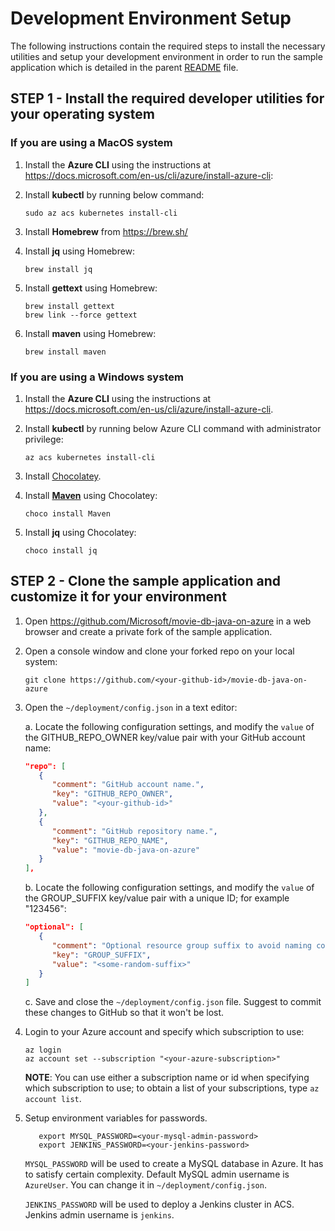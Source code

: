 # Development Environment Setup

The following instructions contain the required steps to install the necessary utilities and setup your development environment in order to run the sample application which is detailed in the parent [README](../README.md) file.

## STEP 1 - Install the required developer utilities for your operating system ##

### If you are using a MacOS system ###

1. Install the **Azure CLI** using the instructions at https://docs.microsoft.com/en-us/cli/azure/install-azure-cli:

1. Install **kubectl** by running below command:

   ```shell
   sudo az acs kubernetes install-cli
   ```

1. Install **Homebrew** from https://brew.sh/

1. Install **jq** using Homebrew:

   ```shell
   brew install jq
   ```

1. Install **gettext** using Homebrew:

   ```shell
   brew install gettext
   brew link --force gettext
   ```

1. Install **maven** using Homebrew:

   ```shell
   brew install maven
   ```

### If you are using a Windows system ###

1. Install the **Azure CLI** using the instructions at https://docs.microsoft.com/en-us/cli/azure/install-azure-cli.

1. Install **kubectl** by running below Azure CLI command with administrator privilege:

   ```shell
   az acs kubernetes install-cli
   ```

1. Install [Chocolatey](https://chocolatey.org/).

1. Install **[Maven](http://maven.apache.org/)** using Chocolatey:

   ```shell
   choco install Maven
   ```

1. Install **jq** using Chocolatey:

   ```shell
   choco install jq
   ```

## STEP 2 - Clone the sample application and customize it for your environment ##

1. Open https://github.com/Microsoft/movie-db-java-on-azure in a web browser and create a private fork of the sample application.

1. Open a console window and clone your forked repo on your local system:

   ```shell
   git clone https://github.com/<your-github-id>/movie-db-java-on-azure
   ```

1. Open the `~/deployment/config.json` in a text editor:

   a. Locate the following configuration settings, and modify the `value` of the GITHUB_REPO_OWNER key/value pair with your GitHub account name:

      ```json
      "repo": [
         {
            "comment": "GitHub account name.",
            "key": "GITHUB_REPO_OWNER",
            "value": "<your-github-id>"
         },
         {
            "comment": "GitHub repository name.",
            "key": "GITHUB_REPO_NAME",
            "value": "movie-db-java-on-azure"
         }
      ],
      ```

   b. Locate the following configuration settings, and modify the `value` of the GROUP_SUFFIX key/value pair with a unique ID; for example "123456":

      ```json
      "optional": [
         {
            "comment": "Optional resource group suffix to avoid naming conflict.",
            "key": "GROUP_SUFFIX",
            "value": "<some-random-suffix>"
         }
      ]
      ```

   c. Save and close the `~/deployment/config.json` file.
      Suggest to commit these changes to GitHub so that it won't be lost.

1. Login to your Azure account and specify which subscription to use:

   ```shell
   az login
   az account set --subscription "<your-azure-subscription>"
   ```

   **NOTE**: You can use either a subscription name or id when specifying which subscription to use; to obtain a list of your subscriptions, type `az account list`.

1. Setup environment variables for passwords.
   ```shell
      export MYSQL_PASSWORD=<your-mysql-admin-password>
      export JENKINS_PASSWORD=<your-jenkins-password>
   ```

   `MYSQL_PASSWORD` will be used to create a MySQL database in Azure. It has to satisfy certain complexity.
   Default MySQL admin username is `AzureUser`. You can change it in `~/deployment/config.json`.

   `JENKINS_PASSWORD` will be used to deploy a Jenkins cluster in ACS. Jenkins admin username is `jenkins`.

<!--

**NOTE**: Follow the steps in the root-level README.md file instead of using the following steps.

1. Run the following command:

   ```bash
   source provision.sh
   ```

1. Wait for about 16 minutes till all resources are created.

   The IP of Jenkins server will be displayed at the end of the output. 

   During the installation, there might be prompt for your credential for elevated permission to install `kubectl`.

1. Go to the Jenkins server and login with username `jenkins` and password set in step 13.

1. Because our Repo is private right now, you will have to setup credentials to allow Jenkins enlist your repo. Click the pipeline job and configure it.

1. At the pipeline tab, add a new credential with your GitHub account and your personal access token.

   Refer to [GitHub document](https://help.github.com/articles/creating-a-personal-access-token-for-the-command-line/) for creating your personal access token.

1. After configuration is saved, click "build now" to trigger the first deployment of web-app and data-app.

1. When deployment is done, go to Azure Portal to find the URL of web-app traffic manager.

   Open the URL in browser, then you will see the home page of the web-app.

For more information about using GitHub with Jenkins, see [How to Start Working with the GitHub Plugin for Jenkins](https://www.blazemeter.com/blog/how-start-working-github-plugin-jenkins) for details on how to enable Jenkins triggers every time changes are pushed to GitHub.

-->